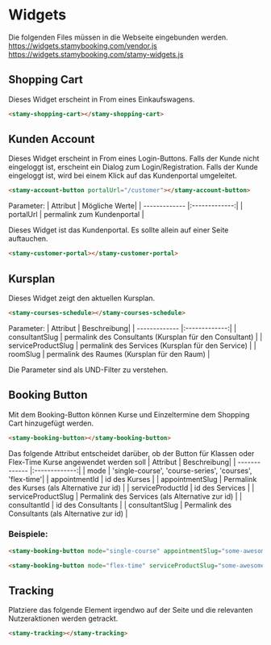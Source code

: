 # Widgets

Die folgenden Files müssen in die Webseite eingebunden werden.
https://widgets.stamybooking.com/vendor.js
https://widgets.stamybooking.com/stamy-widgets.js

## Shopping Cart

Dieses Widget erscheint in From eines Einkaufswagens.

``` html
<stamy-shopping-cart></stamy-shopping-cart>
```

## Kunden Account

Dieses Widget erscheint in From eines Login-Buttons.
Falls der Kunde nicht eingeloggt ist, erscheint ein Dialog zum Login/Registration.
Falls der Kunde eingeloggt ist, wird bei einem Klick auf das Kundenportal umgeleitet.

``` html
<stamy-account-button portalUrl="/customer"></stamy-account-button>
```

Parameter:
| Attribut     | Mögliche Werte| 
| ------------- |:-------------:|
| portalUrl     | permalink zum Kundenportal |

Dieses Widget ist das Kundenportal.
Es sollte allein auf einer Seite auftauchen.

``` html
<stamy-customer-portal></stamy-customer-portal>
```

## Kursplan

Dieses Widget zeigt den aktuellen Kursplan.

``` html
<stamy-courses-schedule></stamy-courses-schedule>
```

Parameter:
| Attribut     | Beschreibung| 
| ------------- |:-------------:|
| consultantSlug   | permalink des Consultants (Kursplan für den Consultant) |
| serviceProductSlug   | permalink des Services (Kursplan für den Service) |
| roomSlug   | permalink des Raumes (Kursplan für den Raum) |

Die Parameter sind als UND-Filter zu verstehen.

## Booking Button

Mit dem Booking-Button können Kurse und Einzeltermine dem Shopping Cart hinzugefügt werden.

``` html
<stamy-booking-button></stamy-booking-button>
```

Das folgende Attribut entscheidet darüber, ob der Button für Klassen oder Flex-Time Kurse angewendet werden soll
| Attribut    | Beschreibung| 
| ------------- |:-------------:|
| mode      | 'single-course', 'course-series', 'courses', 'flex-time'|
| appointmentId    | id des Kurses |
| appointmentSlug    | Permalink des Kurses (als Alternative zur id) |
| serviceProductId    | id des Services |
| serviceProductSlug    | Permalink des Services (als Alternative zur id) |
| consultantId    | id des Consultants |
| consultantSlug    | Permalink des Consultants (als Alternative zur id) |

### Beispiele:

``` html
<stamy-booking-button mode="single-course" appointmentSlug="some-awesome-course"></stamy-booking-button>
```

``` html
<stamy-booking-button mode="flex-time" serviceProductSlug="some-awesome-service" consultantSlug="some-awesome-teacher"></stamy-booking-button>
```

## Tracking

Platziere das folgende Element irgendwo auf der Seite und 
die relevanten Nutzeraktionen werden getrackt.

``` html
<stamy-tracking></stamy-tracking>
```

